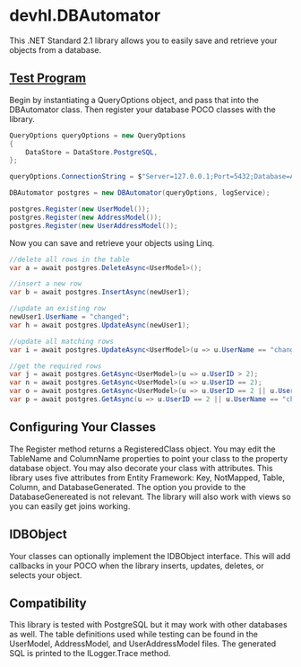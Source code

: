# devhl.DBAutomator
This .NET Standard 2.1 library allows you to easily save and retrieve your objects from a database.

## [Test Program](/TestConsole/Program.cs)
Begin by instantiating a QueryOptions object, and pass that into the DBAutomator class.  Then register your database POCO classes with the library.
```csharp
QueryOptions queryOptions = new QueryOptions
{
    DataStore = DataStore.PostgreSQL,          
};

queryOptions.ConnectionString = $"Server=127.0.0.1;Port=5432;Database=AutomatorTest;User ID=postgres;Password={password};";

DBAutomator postgres = new DBAutomator(queryOptions, logService);

postgres.Register(new UserModel());
postgres.Register(new AddressModel());
postgres.Register(new UserAddressModel());
```
 
Now you can save and retrieve your objects using Linq.  
```csharp
//delete all rows in the table
var a = await postgres.DeleteAsync<UserModel>();

//insert a new row
var b = await postgres.InsertAsync(newUser1);

//update an existing row
newUser1.UserName = "changed";
var h = await postgres.UpdateAsync(newUser1);

//update all matching rows
var i = await postgres.UpdateAsync<UserModel>(u => u.UserName == "changed again", u => u.UserName == "changed");

//get the required rows
var j = await postgres.GetAsync<UserModel>(u => u.UserID > 2);
var n = await postgres.GetAsync<UserModel>(u => u.UserID == 2);
var o = await postgres.GetAsync<UserModel>(u => u.UserID == 2 || u.UserName == "changed again");
var p = await postgres.GetAsync(u => u.UserID == 2 || u.UserName == "changed again", orderBy);
```

## Configuring Your Classes
The Register method returns a RegisteredClass object.  You may edit the TableName and ColumnName properties to point your class to the property database object.  You may also decorate your class with attributes.  This library uses five attributes from Entity Framework: Key, NotMapped, Table, Column, and DatabaseGenerated.  The option you provide to the DatabaseGenereated is not relevant.  The library will also work with views so you can easily get joins working.  

## IDBObject
Your classes can optionally implement the IDBObject interface.  This will add callbacks in your POCO when the library inserts, updates, deletes, or selects your object.

## Compatibility
This library is tested with PostgreSQL but it may work with other databases as well.  The table definitions used while testing can be found in the UserModel, AddressModel, and UserAddressModel files.  The generated SQL is printed to the ILogger.Trace method.